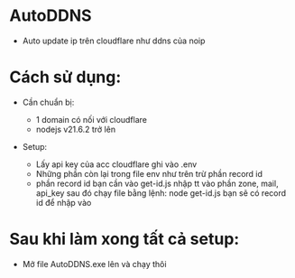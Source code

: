 # AutoDDNS
- Auto update ip trên cloudflare như ddns của noip

# Cách sử dụng:
- Cần chuẩn bị:
  + 1 domain có nối với cloudflare
  + nodejs v21.6.2 trở lên

- Setup:
  + Lấy api key của acc cloudflare ghi vào .env
  + Những phần còn lại trong file env như trên trừ phần record id
  + phần record id bạn cần vào get-id.js nhập tt vào phần zone, mail, api_key sau đó chạy file bằng lệnh: node get-id.js bạn sẽ có record id để nhập vào

# Sau khi làm xong tất cả setup:
  + Mở file AutoDDNS.exe lên và chạy thôi 
